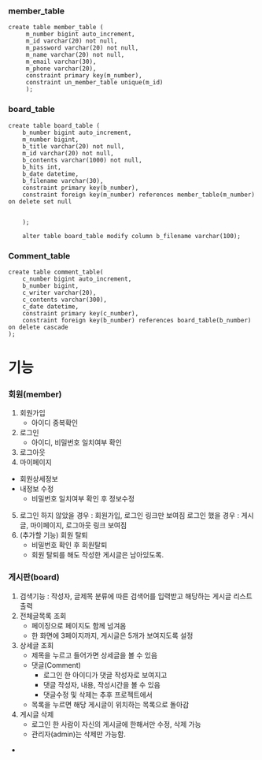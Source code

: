 ### member_table
```
create table member_table (
	 m_number bigint auto_increment,
     m_id varchar(20) not null,
     m_password varchar(20) not null,
     m_name varchar(20) not null,
     m_email varchar(30),
     m_phone varchar(20),
     constraint primary key(m_number),
     constraint un_member_table unique(m_id)
     );
```


### board_table
```
create table board_table (
	b_number bigint auto_increment,
    m_number bigint,
    b_title varchar(20) not null,
    m_id varchar(20) not null,
    b_contents varchar(1000) not null,
    b_hits int,
    b_date datetime,
    b_filename varchar(30),
    constraint primary key(b_number),
    constraint foreign key(m_number) references member_table(m_number) on delete set null
    
   
    );
    
    alter table board_table modify column b_filename varchar(100);
```

### Comment_table
```
create table comment_table(
	c_number bigint auto_increment,
    b_number bigint,
    c_writer varchar(20),
    c_contents varchar(300),
    c_date datetime,
    constraint primary key(c_number),
    constraint foreign key(b_number) references board_table(b_number) on delete cascade
);
```
 
# 기능
### 회원(member)
1. 회원가입
	- 아이디 중복확인
2. 로그인
	- 아이디, 비밀번호 일치여부 확인
3. 로그아웃
4. 마이페이지 
 - 회원상세정보
 - 내정보 수정
 	- 비밀번호 일치여부 확인 후 정보수정
5. 로그인 하지 않았을 경우 : 회원가입, 로그인 링크만 보여짐
   로그인 했을 경우 : 게시글, 마이페이지, 로그아웃 링크 보여짐
6. (추가할 기능) 회원 탈퇴
	- 비밀번호 확인 후 회원탈퇴 
	- 회원 탈퇴를 해도 작성한 게시글은 남아있도록.
	 

### 게시판(board)
1. 검색기능 : 작성자, 글제목 분류에 따른 검색어를 입력받고 해당하는 게시글 리스트 출력
2. 전체글목록 조회 
	- 페이징으로 페이지도 함께 넘겨옴 
	- 한 화면에 3페이지까지, 게시글은 5개가 보여지도록 설정
3. 상세글 조회
	- 제목을 누르고 들어가면 상세글을 볼 수 있음
	- 댓글(Comment)
		- 로그인 한 아이디가 댓글 작성자로 보여지고
		- 댓글 작성자, 내용, 작성시간을 볼 수 있음
		- 댓글수정 및 삭제는 추후 프로젝트에서
	- 목록을 누르면 해당 게시글이 위치하는 목록으로 돌아감	
4. 게시글 삭제
	- 로그인 한 사람이 자신의 게시글에 한해서만 수정, 삭제 가능
	- 관리자(admin)는 삭제만 가능함.
 	

 
 

-	